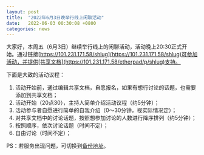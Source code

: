 ```yaml
---
layout: post
title:  "2022年6月3日晚举行线上闲聊活动"
date:   2022-06-03 00:30:08 +0800
categories: news
---
```

大家好，本周五（6月3日）继续举行线上的闲聊活动，活动晚上20:30正式开始。通过链接[https://101.231.171.58/shlug](https://101.231.171.58/shlug)可参加活动，并提供[共享文档](https://101.231.171.58/etherpad/p/shlug)支持。

下面是大致的活动议程：

1. 活动开始前，通过编辑共享文档，自愿报名，如果有想行讨论的话题，也需要添加到共享文档；
2. 活动开始（20点30），主持人简单介绍活动议程（约5分钟）；
3. 活动参与者自愿进行简单的自我介绍（0～30分钟，视实际情况定）；
4. 对共享文档中的讨论话题，按照想参加讨论的人数进行降序排列（约5分钟）；
5. 按照顺序，依次讨论话题（时间不定）；
6. 自由讨论（时间不定）；

PS：若服务出现问题，可切换到[备份地址](https://jitsi.ycy.me/shlug)。
